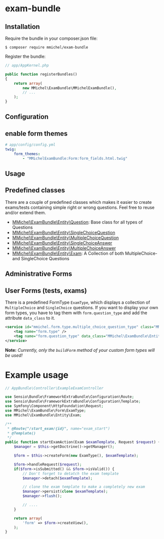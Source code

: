 # exam-bundle

Installation
------------
Require the bundle in your composer.json file:

```
$ composer require mmichel/exam-bundle
```

Register the bundle:

``` php
// app/AppKernel.php

public function registerBundles()
{
    return array(
        new MMichel\ExamBundle\MMichelExamBundle(),
        // ...
    );
}
```

Configuration
------------
## enable form themes
```yml
# app/config/config.yml
twig:
    form_themes:
        - "MMichelExamBundle:Form:form_fields.html.twig"
```

Usage
------------
## Predefined classes
There are a couple of predefined classes which makes it easier to create exams/tests containing simple right or wrong questions. Feel free to reuse and/or extend them.

- [MMichel\ExamBundle\Entity\Question](/Entity/Question.php): Base class for all types of Questions
- [MMichel\ExamBundle\Entity\SingleChoiceQuestion](/Entity/SingleChoiceQuestion.php)
- [MMichel\ExamBundle\Entity\MultipleChoiceQuestion](/Entity/MultipleChoiceQuestion.php)
- [MMichel\ExamBundle\Entity\SingleChoiceAnswer](/Entity/SingleChoiceAnswer.php)
- [MMichel\ExamBundle\Entity\MultipleChoiceAnswer](/Entity/MultipleChoiceAnswer.php)
- [MMichel\ExamBundle\Entity\Exam](/Entity/Exam.php): A Collection of both MultipleChoice- and SingleChoice Questions

## Administrative Forms


## User Forms (tests, exams)
There is a predefined FormType `ExamType`, which displays a collection of `MultipleChoice` and `SingleChoice` questions. If you want to display your own form types, you have to tag them with `form.question_type` and add the attribute `data_class` to it.

```xml
<service id="mmichel.form.type.multiple_choice_question_type" class="MMichel\ExamBundle\Form\MultipleChoiceQuestionType">
    <tag name="form.type" />
    <tag name="form.question_type" data_class="MMichel\ExamBundle\Entity\MultipleChoiceQuestion" />
</service>
```

**Note:**
*Currently, only the `buildForm` method of your custom form types will be used!*

Example usage
================
```php
// AppBundle\Controller\ExampleExamController

use Sensio\Bundle\FrameworkExtraBundle\Configuration\Route;
use Sensio\Bundle\FrameworkExtraBundle\Configuration\Template;
use Symfony\Component\HttpFoundation\Request;
use MMichel\ExamBundle\Form\ExamType;
use MMichel\ExamBundle\Entity\Exam;

/**
 * @Route("/start_exam/{id}", name="exam_start")
 * @Template()
 */
public function startExamAction(Exam $examTemplate, Request $request) {
    $manager = $this->getDoctrine()->getManager();

    $form = $this->createForm(new ExamType(), $examTemplate);

    $form->handleRequest($request);
    if($form->isSubmitted() && $form->isValid()) {
        // Don't forget to detatch the exam template
        $manager->detach($examTemplate);

        // clone the exam template to make a completely new exam
        $manager->persist(clone $examTemplate);
        $manager->flush();

        // ....
    }

    return array(
        'form' => $form->createView(),
    );
}
```
